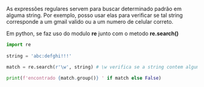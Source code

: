 As expressões regulares servem para buscar determinado padrão em alguma string. Por exemplo, posso usar elas para verificar se tal string corresponde a um gmail valido ou a um numero de celular correto.

Em python, se faz uso do modulo **re** junto com o metodo **re.search()**

```python
import re  
  
string = 'abc:defghi!!!'

match = re.search(r'\w', string) # \w verifica se a string contem algum caractere (salvo )

print(f'encontrado {match.group()} ' if match else False)
```

